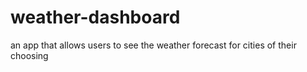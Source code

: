 # weather-dashboard
an app that allows users to see the weather forecast for cities of their choosing
